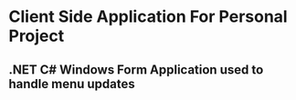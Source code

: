 # Client Side Application For Personal Project
## .NET C# Windows Form Application used to handle menu updates
